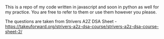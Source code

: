 This is a repo of my code written in javascript and soon in python as well for my practice. You are free to refer to them or use them however you please.

The questions are taken from Strivers A2Z DSA Sheet - https://takeuforward.org/strivers-a2z-dsa-course/strivers-a2z-dsa-course-sheet-2/
